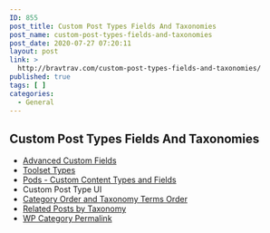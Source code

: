 ```yaml
---
ID: 855
post_title: Custom Post Types Fields And Taxonomies
post_name: custom-post-types-fields-and-taxonomies
post_date: 2020-07-27 07:20:11
layout: post
link: >
  http://bravtrav.com/custom-post-types-fields-and-taxonomies/
published: true
tags: [ ]
categories:
  - General
---
```

<h2>Custom Post Types Fields And Taxonomies</h2>
<ul>
<li><a href="http://wordpress.org/plugins/advanced-custom-fields/">Advanced Custom Fields</a></li>
<li><a href="https://wordpress.org/plugins/types/">Toolset Types</a></li>
<li><a href="https://wordpress.org/plugins/pods/">Pods - Custom Content Types and Fields</a></li>
<li>Custom Post Type UI</li>
<li><a href="https://wordpress.org/plugins/taxonomy-terms-order/">Category Order and Taxonomy Terms Order</a></li>
<li><a href="https://wordpress.org/plugins/related-posts-by-taxonomy/">Related Posts by Taxonomy</a></li>
<li><a href="https://wordpress.org/plugins/wp-category-permalink/">WP Category Permalink</a></li>
</ul>